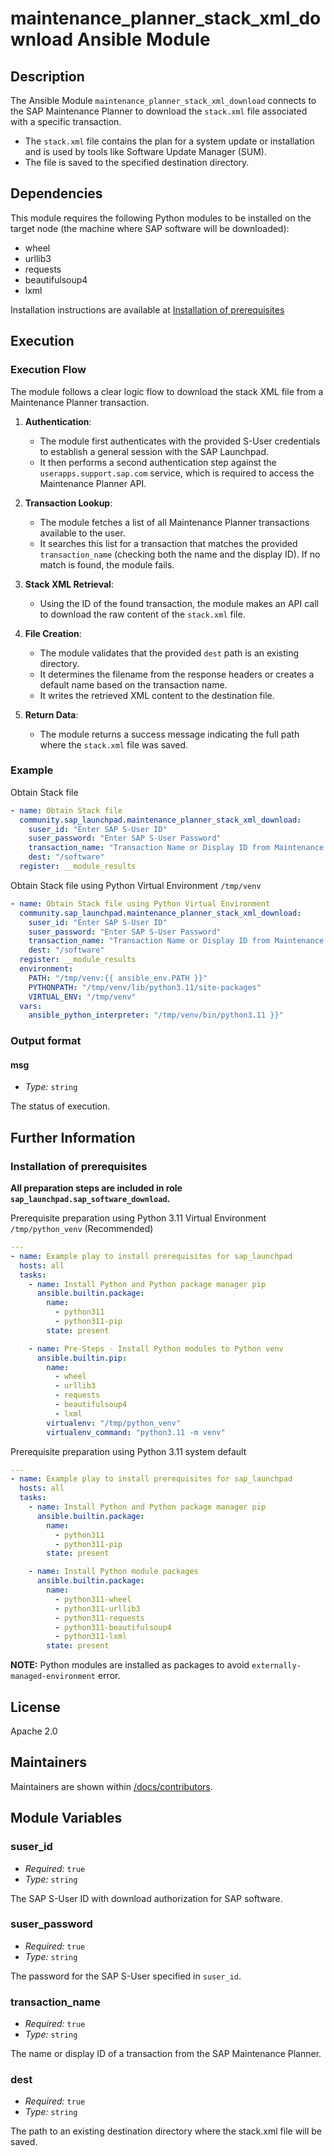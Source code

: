 # maintenance_planner_stack_xml_download Ansible Module

## Description
The Ansible Module `maintenance_planner_stack_xml_download` connects to the SAP Maintenance Planner to download the `stack.xml` file associated with a specific transaction.
- The `stack.xml` file contains the plan for a system update or installation and is used by tools like Software Update Manager (SUM).
- The file is saved to the specified destination directory.

## Dependencies
This module requires the following Python modules to be installed on the target node (the machine where SAP software will be downloaded):

- wheel
- urllib3
- requests
- beautifulsoup4
- lxml

Installation instructions are available at [Installation of prerequisites](#installation-of-prerequisites)

## Execution

### Execution Flow
The module follows a clear logic flow to download the stack XML file from a Maintenance Planner transaction.

1.  **Authentication**:
    *   The module first authenticates with the provided S-User credentials to establish a general session with the SAP Launchpad.
    *   It then performs a second authentication step against the `userapps.support.sap.com` service, which is required to access the Maintenance Planner API.

2.  **Transaction Lookup**:
    *   The module fetches a list of all Maintenance Planner transactions available to the user.
    *   It searches this list for a transaction that matches the provided `transaction_name` (checking both the name and the display ID). If no match is found, the module fails.

3.  **Stack XML Retrieval**:
    *   Using the ID of the found transaction, the module makes an API call to download the raw content of the `stack.xml` file.

4.  **File Creation**:
    *   The module validates that the provided `dest` path is an existing directory.
    *   It determines the filename from the response headers or creates a default name based on the transaction name.
    *   It writes the retrieved XML content to the destination file.

5.  **Return Data**:
    *   The module returns a success message indicating the full path where the `stack.xml` file was saved.

### Example
Obtain Stack file
```yaml
- name: Obtain Stack file
  community.sap_launchpad.maintenance_planner_stack_xml_download:
    suser_id: "Enter SAP S-User ID"
    suser_password: "Enter SAP S-User Password"
    transaction_name: "Transaction Name or Display ID from Maintenance Planner"
    dest: "/software"
  register: __module_results
```

Obtain Stack file using Python Virtual Environment `/tmp/venv`
```yaml
- name: Obtain Stack file using Python Virtual Environment
  community.sap_launchpad.maintenance_planner_stack_xml_download:
    suser_id: "Enter SAP S-User ID"
    suser_password: "Enter SAP S-User Password"
    transaction_name: "Transaction Name or Display ID from Maintenance Planner"
    dest: "/software"
  register: __module_results
  environment:
    PATH: "/tmp/venv:{{ ansible_env.PATH }}" 
    PYTHONPATH: "/tmp/venv/lib/python3.11/site-packages" 
    VIRTUAL_ENV: "/tmp/venv" 
  vars:
    ansible_python_interpreter: "/tmp/venv/bin/python3.11 }}"
```

### Output format
#### msg
- _Type:_ `string`<br>

The status of execution.

## Further Information
### Installation of prerequisites
**All preparation steps are included in role `sap_launchpad.sap_software_download`.**</br>

Prerequisite preparation using Python 3.11 Virtual Environment `/tmp/python_venv` (Recommended)
```yaml
---
- name: Example play to install prerequisites for sap_launchpad
  hosts: all
  tasks:
    - name: Install Python and Python package manager pip
      ansible.builtin.package:
        name:
          - python311
          - python311-pip
        state: present

    - name: Pre-Steps - Install Python modules to Python venv
      ansible.builtin.pip:
        name:
          - wheel
          - urllib3
          - requests
          - beautifulsoup4
          - lxml
        virtualenv: "/tmp/python_venv"
        virtualenv_command: "python3.11 -m venv"
```

Prerequisite preparation using Python 3.11 system default</br>
```yaml
---
- name: Example play to install prerequisites for sap_launchpad
  hosts: all
  tasks:
    - name: Install Python and Python package manager pip
      ansible.builtin.package:
        name:
          - python311
          - python311-pip
        state: present

    - name: Install Python module packages
      ansible.builtin.package:
        name:
          - python311-wheel
          - python311-urllib3
          - python311-requests
          - python311-beautifulsoup4
          - python311-lxml
        state: present
```
**NOTE:** Python modules are installed as packages to avoid `externally-managed-environment` error.

## License
Apache 2.0

## Maintainers
Maintainers are shown within [/docs/contributors](./CONTRIBUTORS.md).

## Module Variables
### suser_id
- _Required:_ `true`<br>
- _Type:_ `string`<br>

The SAP S-User ID with download authorization for SAP software.

### suser_password
- _Required:_ `true`<br>
- _Type:_ `string`<br>

The password for the SAP S-User specified in `suser_id`.

### transaction_name
- _Required:_ `true`<br>
- _Type:_ `string`<br>

The name or display ID of a transaction from the SAP Maintenance Planner.

### dest
- _Required:_ `true`<br>
- _Type:_ `string`<br>

The path to an existing destination directory where the stack.xml file will be saved.
